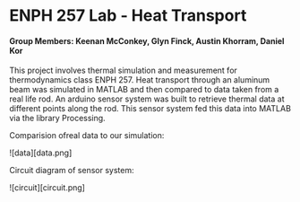 # ENPH 257 Lab - Heat Transport
#### Group Members: Keenan McConkey, Glyn Finck, Austin Khorram, Daniel Kor

This project involves thermal simulation and measurement for thermodynamics class ENPH 257. Heat transport through an aluminum beam was simulated in MATLAB and then compared to data taken from a real life rod. An arduino sensor system was built to retrieve thermal data at different points along the rod. This sensor system fed this data into MATLAB via the library Processing. 

Comparision ofreal data to our simulation:

![data][data.png]

Circuit diagram of sensor system:

![circuit][circuit.png]
